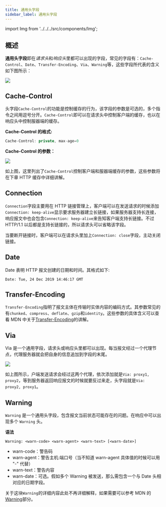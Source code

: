 ```yaml
---
title: 通用头字段
sidebar_label: 通用头字段
---
```


import Img from '../../../src/components/Img';

## 概述

**通用头字段**即在*请求头*和*响应头*里都可以出现的字段，常见的字段有：`Cache-Control`、`Date`、`Transfer-Encoding`、`Via`、`Warning`等，这些字段所代表的含义如下图所示：

<Img w="400" legend="图：HTTP通用头字段" src="https://cosmos-x.oss-cn-hangzhou.aliyuncs.com/7k2exV.png"/>

## Cache-Control

头字段`Cache-Control`的功能是控制缓存的行为，该字段的参数是可选的，多个指令之间用逗号分开。`Cache-Control`即可以在请求头中控制客户端的缓存，也以在响应头中控制服器端的缓存。

**Cache-Control 的格式:**

```js
Cache-Control: private, max-age=0
```

**Cache-Control 的参数：**

<Img w="600" legend="图：HTTP通用头字段" src="https://cosmos-x.oss-cn-hangzhou.aliyuncs.com/hlRGo8.png"/>

如上图，这里列出了`Cache-Control`控制客户端和服器端缓存的参数，这些参数将在下章 HTTP 缓存中详细讲解。

## Connection

`Connection`字段主要用在 HTTP 链接管理上，客户端可以在发送请求的时候添加`Connection: keep-alive`显示要求服务器建立长链接，如果服务器支持长连接，响应报文中也会包含`Connection: keep-alive`来告知客户端支持长链接。不过 HTTP/1.1 以后都是支持长链接的，所以请求头可以省略该字段。

当要断开链接时，客户端可以在请求头里加上`Connection: close`字段，主动关闭链接。

## Date

Date 表明 HTTP 报文创建的日期和时间。其格式如下:

```
Date: Tue, 24 Dec 2019 14:46:17 GMT
```

## Transfer-Encoding

`Transfer-Encoding`指明了报文主体在传输时实体内容的编码方式。其参数常见的有`chunked`、`compress`、`deflate`、`gzip`和`identity`。这些参数的具体含义可以查看 MDN 中关于[Transfer-Encoding](https://developer.mozilla.org/zh-CN/docs/Web/HTTP/Headers/Transfer-Encoding)的讲解。

## Via

Via 是一个通用字段，请求头或响应头里都可以出现。每当报文经过一个代理节点，代理服务器就会把自身的信息追加到字段的末尾。

<Img w="620" legend="图：Via字段示例" src="https://cosmos-x.oss-cn-hangzhou.aliyuncs.com/ytDaP0.png"/>

如上图所示，户端发送请求会经过这两个代理，依次添加就是`Via: proxy1, proxy2`，等到服务器返回响应报文的时候就要反过来走，头字段就是`Via: proxy2, proxy1`。

## Warning

`Warning` 是一个通用头字段，包含报文当前状态可能存在的问题。在响应中可以出现多个 `Warning` 头。

**语法**

```
Warning: <warn-code> <warn-agent> <warn-text> [<warn-date>]
```

- warn-code：警告码
- warn-agent：警告主机:端口号（当不知道 warn-agent 具体值的时候可以用 "-" 代替）
- warn-text：警告内容
- warn-date：可选。假如多个 Warning 被发送，那么需包含一个与 Date 头相对应的日期字段。

关于这块`Warning`的详细内容此处不再详细解释，如果需要可以参考 MDN 的[Warning](https://developer.mozilla.org/zh-CN/docs/Web/HTTP/Headers/Warning)部分。
